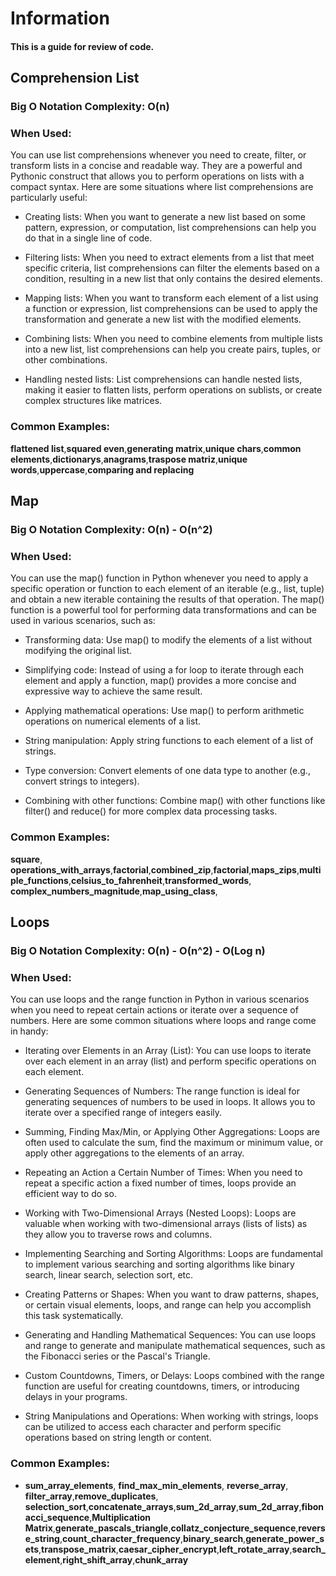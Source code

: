 # Information 
#### This is a guide for review of code.


##  Comprehension List
### Big O Notation Complexity: O(n)
### When Used: 
You can use list comprehensions whenever you need to create, filter, or transform lists in a concise and readable way. They are a powerful and Pythonic construct that allows you to perform operations on lists with a compact syntax. Here are some situations where list comprehensions are particularly useful:

- Creating lists: When you want to generate a new list based on some pattern, expression, or computation, list comprehensions can help you do that in a single line of code.

- Filtering lists: When you need to extract elements from a list that meet specific criteria, list comprehensions can filter the elements based on a condition, resulting in a new list that only contains the desired elements.

- Mapping lists: When you want to transform each element of a list using a function or expression, list comprehensions can be used to apply the transformation and generate a new list with the modified elements.

- Combining lists: When you need to combine elements from multiple lists into a new list, list comprehensions can help you create pairs, tuples, or other combinations.

- Handling nested lists: List comprehensions can handle nested lists, making it easier to flatten lists, perform operations on sublists, or create complex structures like matrices.
### Common Examples:
**flattened list**,**squared even**,**generating matrix**,**unique chars**,**common elements**,**dictionarys**,**anagrams**,**traspose matriz**,**unique words**,**uppercase**,**comparing and replacing**


##  Map 
### Big O Notation Complexity: O(n) - O(n^2) 

### When Used: 

You can use the map() function in Python whenever you need to apply a specific operation or function to each element of an iterable (e.g., list, tuple) and obtain a new iterable containing the results of that operation. The map() function is a powerful tool for performing data transformations and can be used in various scenarios, such as:

- Transforming data: Use map() to modify the elements of a list without modifying the original list.

- Simplifying code: Instead of using a for loop to iterate through each element and apply a function, map() provides a more concise and expressive way to achieve the same result.

- Applying mathematical operations: Use map() to perform arithmetic operations on numerical elements of a list.

- String manipulation: Apply string functions to each element of a list of strings.

- Type conversion: Convert elements of one data type to another (e.g., convert strings to integers).

- Combining with other functions: Combine map() with other functions like filter() and reduce() for more complex data processing tasks.


### Common Examples:
**square**, **operations_with_arrays**,**factorial**,**combined_zip**,**factorial**,**maps_zips**,**multiple_functions**,**celsius_to_fahrenheit**,**transformed_words**, **complex_numbers_magnitude**,**map_using_class**,

##  Loops 
### Big O Notation Complexity: O(n) - O(n^2) - O(Log n)
### When Used: 
You can use loops and the range function in Python in various scenarios when you need to repeat certain actions or iterate over a sequence of numbers. Here are some common situations where loops and range come in handy:

- Iterating over Elements in an Array (List):
You can use loops to iterate over each element in an array (list) and perform specific operations on each element.

- Generating Sequences of Numbers:
The range function is ideal for generating sequences of numbers to be used in loops. It allows you to iterate over a specified range of integers easily.

- Summing, Finding Max/Min, or Applying Other Aggregations:
Loops are often used to calculate the sum, find the maximum or minimum value, or apply other aggregations to the elements of an array.

- Repeating an Action a Certain Number of Times:
When you need to repeat a specific action a fixed number of times, loops provide an efficient way to do so.

- Working with Two-Dimensional Arrays (Nested Loops):
Loops are valuable when working with two-dimensional arrays (lists of lists) as they allow you to traverse rows and columns.

- Implementing Searching and Sorting Algorithms:
Loops are fundamental to implement various searching and sorting algorithms like binary search, linear search, selection sort, etc.

- Creating Patterns or Shapes:
When you want to draw patterns, shapes, or certain visual elements, loops, and range can help you accomplish this task systematically.

- Generating and Handling Mathematical Sequences:
You can use loops and range to generate and manipulate mathematical sequences, such as the Fibonacci series or the Pascal's Triangle.

- Custom Countdowns, Timers, or Delays:
Loops combined with the range function are useful for creating countdowns, timers, or introducing delays in your programs.

- String Manipulations and Operations:
When working with strings, loops can be utilized to access each character and perform specific operations based on string length or content.

### Common Examples:
- **sum_array_elements**, **find_max_min_elements**, **reverse_array**, **filter_array**,**remove_duplicates**, **selection_sort**,**concatenate_arrays**,**sum_2d_array**,**sum_2d_array**,**fibonacci_sequence**,**Multiplication Matrix**,**generate_pascals_triangle**,**collatz_conjecture_sequence**,**reverse_string**,**count_character_frequency**,**binary_search**,**generate_power_sets**,**transpose_matrix**,**caesar_cipher_encrypt**,**left_rotate_array**,**search_element**,**right_shift_array**,**chunk_array**


